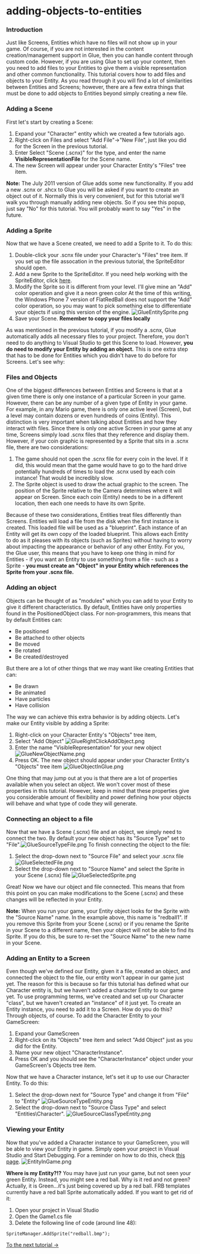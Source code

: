 # adding-objects-to-entities

### Introduction

Just like Screens, Entities which have no files will not show up in your game. Of course, if you are not interested in the content creation/management support in Glue, then you can handle content through custom code. However, if you are using Glue to set up your content, then you need to add files to your Entities to give them a visible representation and other common functionality. This tutorial covers how to add files and objects to your Entity. As you read through it you will find a lot of similarities between Entities and Screens; however, there are a few extra things that must be done to add objects to Entities beyond simply creating a new file.

### Adding a Scene

First let's start by creating a Scene:

1. Expand your "Character" entity which we created a few tutorials ago.
2. Right-click on Files and select "Add File"->"New File", just like you did for the Screen in the previous tutorial.
3. Enter Select "Scene (.scnx)" for the type, and enter the name **VisibleRepresentationFile** for the Scene name.
4. The new Screen will appear under your Character Entity's "Files" tree item.

**Note:** The July 2011 version of Glue adds some new functionality. If you add a new .scnx or .shcx to Glue you will be asked if you want to create an object out of it. Normally this is very convenient, but for this tutorial we'll walk you through manually adding new objects. So if you see this popup, just say "No" for this tutorial. You will probably want to say "Yes" in the future.

### Adding a Sprite

Now that we have a Scene created, we need to add a Sprite to it. To do this:

1. Double-click your .scnx file under your Character's "Files" tree item. If you set up the file assocation in the previous tutorial, the SpriteEditor should open.
2. Add a new Sprite to the SpriteEditor. If you need help working with the SpriteEditor, click [here](../../../frb/docs/index.php).
3. Modify the Sprite so it is different from your level. I'll give mine an "Add" color operation and give it a neon green color At the time of this writing, the Windows Phone 7 version of FlatRedBall does not support the "Add" color operation, so you may want to pick something else to differentiate your objects if using this version of the engine. ![GlueEntitySprite.png](../../../media/migrated\_media-GlueEntitySprite.png)
4. Save your Scene. **Remember to copy your files locally**

As was mentioned in the previous tutorial, if you modify a .scnx, Glue automatically adds all necessary files to your project. Therefore, you don't need to do anything to Visual Studio to get this Scene to load. However, **you do need to modify your Entity by adding an object.** This is one extra step that has to be done for Entities which you didn't have to do before for Screens. Let's see why:

### Files and Objects

One of the biggest differences between Entities and Screens is that at a given time there is only one instance of a particular Screen in your game. However, there can be any number of a given type of Entity in your game. For example, in any Mario game, there is only one active level (Screen), but a level may contain dozens or even hundreds of coins (Entity). This distinction is very important when talking about Entities and how they interact with files. Since there is only one active Screen in your game at any time, Screens simply load .scnx files that they reference and display them. However, if your coin graphic is represented by a Sprite that sits in a .scnx file, there are two considerations:

1. The game should not open the .scnx file for every coin in the level. If it did, this would mean that the game would have to go to the hard drive potentially hundreds of times to load the .scnx used by each coin instance! That would be incredibly slow.
2. The Sprite object is used to draw the actual graphic to the screen. The position of the Sprite relative to the Camera determines where it will appear on Screen. Since each coin (Entity) needs to be in a different location, then each one needs to have its own Sprite.

Because of these two considerations, Entities treat files differently than Screens. Entities will load a file from the disk when the first instance is created. This loaded file will be used as a "blueprint". Each instance of an Entity will get its own copy of the loaded blueprint. This allows each Entity to do as it pleases with its objects (such as Sprites) without having to worry about impacting the appearance or behavior of any other Entity. For you, the Glue user, this means that you have to keep one thing in mind for Entities - if you want an Entity to use something from a file - such as a Sprite - **you must create an "Object" in your Entity which references the Sprite from your .scnx file.**

### Adding an object

Objects can be thought of as "modules" which you can add to your Entity to give it different characteristics. By default, Entities have only properties found in the PositionedObject class. For non-programmers, this means that by default Entities can:

* Be positioned
* Be attached to other objects
* Be moved
* Be rotated
* Be created/destroyed

But there are a lot of other things that we may want like creating Entities that can:

* Be drawn
* Be animated
* Have particles
* Have collision

The way we can achieve this extra behavior is by adding objects. Let's make our Entity visible by adding a Sprite:

1. Right-click on your Character Entity's "Objects" tree item,
2. Select "Add Object" ![GlueRightClickAddObject.png](../../../media/migrated\_media-GlueRightClickAddObject.png)
3. Enter the name "VisibleRepresentation" for your new object ![GlueNewObjectName.png](../../../media/migrated\_media-GlueNewObjectName.png)
4. Press OK. The new object should appear under your Character Entity's "Objects" tree item ![GlueObjectInGlue.png](../../../media/migrated\_media-GlueObjectInGlue.png)

One thing that may jump out at you is that there are a lot of properties available when you select an object. We won't cover most of these properties in this tutorial. However, keep in mind that these properties give you considerable amount of flexibility and power defining how your objects will behave and what type of code they will generate.

### Connecting an object to a file

Now that we have a Scene (.scnx) file and an object, we simply need to connect the two. By default your new object has its "Source Type" set to "File".![GlueSourceTypeFile.png](../../../media/migrated\_media-GlueSourceTypeFile.png) To finish connecting the object to the file:

1. Select the drop-down next to "Source File" and select your .scnx file ![GlueSelectedFile.png](../../../media/migrated\_media-GlueSelectedFile.png)
2. Select the drop-down next to "Source Name" and select the Sprite in your Scene (.scnx) file ![GlueSelectedSprite.png](../../../media/migrated\_media-GlueSelectedSprite.png)

Great! Now we have our object and file connected. This means that from this point on you can make modifications to the Scene (.scnx) and these changes will be reflected in your Entity.

**Note:** When you run your game, your Entity object looks for the Sprite with the "Source Name" name. In the example above, this name is "redball1". If you remove this Sprite from your Scene (.scnx) or if you rename the Sprite in your Scene to a different name, then your object will not be able to find its Sprite. If you do this, be sure to re-set the "Source Name" to the new name in your Scene.

### Adding an Entity to a Screen

Even though we've defined our Entity, given it a file, created an object, and connected the object to the file, our entity won't appear in our game just yet. The reason for this is because so far this tutorial has defined what our Character entity is, but we haven't added a character Entity to our game yet. To use programming terms, we've created and set up our Character "class", but we haven't created an "instance" of it just yet. To create an Entity instance, you need to add it to a Screen. How do you do this? Through objects, of course. To add the Character Entity to your GameScreen:

1. Expand your GameScreen
2. Right-click on its "Objects" tree item and select "Add Object" just as you did for the Entity.
3. Name your new object "CharacterInstance".
4. Press OK and you should see the "CharacterInstance" object under your GameScreen's Objects tree item.

Now that we have a Character instance, let's set it up to use our Character Entity. To do this:

1. Select the drop-down next for "Source Type" and change it from "File" to "Entity" ![GlueSourceTypeEntity.png](../../../media/migrated\_media-GlueSourceTypeEntity.png)
2. Select the drop-down next to "Source Class Type" and select "Entities\Character". ![GlueSourceClassTypeEntity.png](../../../media/migrated\_media-GlueSourceClassTypeEntity.png)

### Viewing your Entity

Now that you've added a Character instance to your GameScreen, you will be able to view your Entity in game. Simply open your project in Visual Studio and Start Debugging. For a reminder on how to do this, check [this page](../../../frb/docs/index.php#Seeing\_it\_in\_action). ![EntityInGame.png](../../../media/migrated\_media-EntityInGame.png)

**Where is my Entity?!?** You may have just run your game, but not seen your green Entity. Instead, you might see a red ball. Why is it red and not green? Actually, it is Green...it's just being covered up by a red ball. FRB templates currently have a red ball Sprite automatically added. If you want to get rid of it:

1. Open your project in Visual Studio
2. Open the Game1.cs file
3. Delete the following line of code (around line 48):

&#x20;

```
SpriteManager.AddSprite("redball.bmp");
```

[To the next tutorial ->](../../../frb/docs/index.php)
